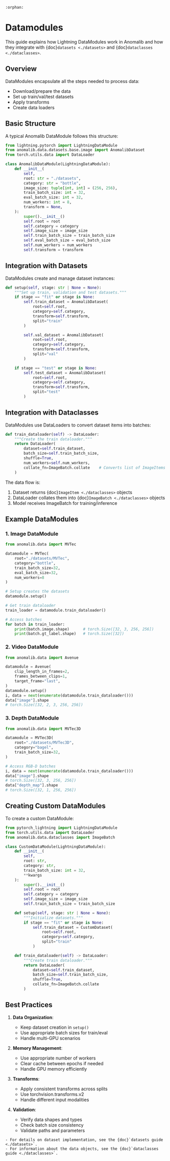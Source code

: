 ```{eval-rst}
:orphan:
```

# Datamodules

This guide explains how Lightning DataModules work in Anomalib and how they integrate with {doc}`datasets <./datasets>` and {doc}`dataclasses <./dataclasses>`.

## Overview

DataModules encapsulate all the steps needed to process data:

- Download/prepare the data
- Set up train/val/test datasets
- Apply transforms
- Create data loaders

## Basic Structure

A typical Anomalib DataModule follows this structure:

```python
from lightning.pytorch import LightningDataModule
from anomalib.data.datasets.base.image import AnomalibDataset
from torch.utils.data import DataLoader

class AnomalibDataModule(LightningDataModule):
    def __init__(
        self,
        root: str = "./datasets",
        category: str = "bottle",
        image_size: tuple[int, int] = (256, 256),
        train_batch_size: int = 32,
        eval_batch_size: int = 32,
        num_workers: int = 8,
        transform = None,
    ):
        super().__init__()
        self.root = root
        self.category = category
        self.image_size = image_size
        self.train_batch_size = train_batch_size
        self.eval_batch_size = eval_batch_size
        self.num_workers = num_workers
        self.transform = transform
```

## Integration with Datasets

DataModules create and manage dataset instances:

```python
def setup(self, stage: str | None = None):
    """Set up train, validation and test datasets."""
    if stage == "fit" or stage is None:
        self.train_dataset = AnomalibDataset(
            root=self.root,
            category=self.category,
            transform=self.transform,
            split="train"
        )

        self.val_dataset = AnomalibDataset(
            root=self.root,
            category=self.category,
            transform=self.transform,
            split="val"
        )

    if stage == "test" or stage is None:
        self.test_dataset = AnomalibDataset(
            root=self.root,
            category=self.category,
            transform=self.transform,
            split="test"
        )
```

## Integration with Dataclasses

DataModules use DataLoaders to convert dataset items into batches:

```python
def train_dataloader(self) -> DataLoader:
    """Create the train dataloader."""
    return DataLoader(
        dataset=self.train_dataset,
        batch_size=self.train_batch_size,
        shuffle=True,
        num_workers=self.num_workers,
        collate_fn=ImageBatch.collate    # Converts list of ImageItems to ImageBatch
    )
```

The data flow is:

1. Dataset returns {doc}`ImageItem <./dataclasses>` objects
2. DataLoader collates them into {doc}`ImageBatch <./dataclasses>` objects
3. Model receives ImageBatch for training/inference

## Example DataModules

### 1. Image DataModule

```python
from anomalib.data import MVTec

datamodule = MVTec(
    root="./datasets/MVTec",
    category="bottle",
    train_batch_size=32,
    eval_batch_size=32,
    num_workers=8
)

# Setup creates the datasets
datamodule.setup()

# Get train dataloader
train_loader = datamodule.train_dataloader()

# Access batches
for batch in train_loader:
    print(batch.image.shape)      # torch.Size([32, 3, 256, 256])
    print(batch.gt_label.shape)   # torch.Size([32])
```

### 2. Video DataModule

```python
from anomalib.data import Avenue

datamodule = Avenue(
    clip_length_in_frames=2,
    frames_between_clips=1,
    target_frame="last",
)
datamodule.setup()
i, data = next(enumerate(datamodule.train_dataloader()))
data["image"].shape
# torch.Size([32, 2, 3, 256, 256])
```

### 3. Depth DataModule

```python
from anomalib.data import MVTec3D

datamodule = MVTec3D(
    root="./datasets/MVTec3D",
    category="bagel",
    train_batch_size=32,
)

# Access RGB-D batches
i, data = next(enumerate(datamodule.train_dataloader()))
data["image"].shape
# torch.Size([32, 3, 256, 256])
data["depth_map"].shape
# torch.Size([32, 1, 256, 256])
```

## Creating Custom DataModules

To create a custom DataModule:

```python
from pytorch_lightning import LightningDataModule
from torch.utils.data import DataLoader
from anomalib.data.dataclasses import ImageBatch

class CustomDataModule(LightningDataModule):
    def __init__(
        self,
        root: str,
        category: str,
        train_batch_size: int = 32,
        **kwargs
    ):
        super().__init__()
        self.root = root
        self.category = category
        self.image_size = image_size
        self.train_batch_size = train_batch_size

    def setup(self, stage: str | None = None):
        """Initialize datasets."""
        if stage == "fit" or stage is None:
            self.train_dataset = CustomDataset(
                root=self.root,
                category=self.category,
                split="train"
            )

    def train_dataloader(self) -> DataLoader:
        """Create train dataloader."""
        return DataLoader(
            dataset=self.train_dataset,
            batch_size=self.train_batch_size,
            shuffle=True,
            collate_fn=ImageBatch.collate
        )
```

## Best Practices

1. **Data Organization**:

   - Keep dataset creation in `setup()`
   - Use appropriate batch sizes for train/eval
   - Handle multi-GPU scenarios

2. **Memory Management**:

   - Use appropriate number of workers
   - Clear cache between epochs if needed
   - Handle GPU memory efficiently

3. **Transforms**:

   - Apply consistent transforms across splits
   - Use torchvision.transforms.v2
   - Handle different input modalities

4. **Validation**:
   - Verify data shapes and types
   - Check batch size consistency
   - Validate paths and parameters

```{seealso}
- For details on dataset implementation, see the {doc}`datasets guide <./datasets>`.
- For information about the data objects, see the {doc}`dataclasses guide <./dataclasses>`.
```
